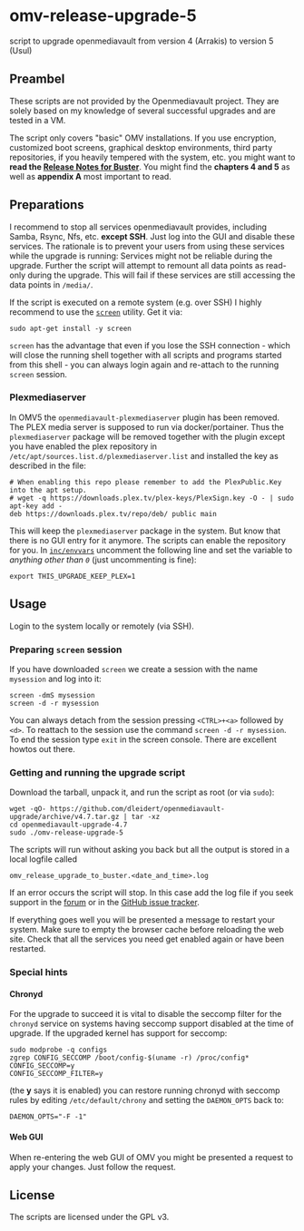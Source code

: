 # omv-release-upgrade-5

script to upgrade openmediavault from version 4 (Arrakis) to version 5
(Usul)

## Preambel

These scripts are not provided by the Openmediavault project. They are solely
based on my knowledge of several successful upgrades and are tested in a VM.

The script only covers "basic" OMV installations. If you use encryption,
customized boot screens, graphical desktop environments, third party
repositories, if you heavily tempered with the system, etc. you might want to
**read the [Release Notes for Buster][relnotes]**. You might find the
**chapters 4 and 5** as well as **appendix A** most important to read.

[relnotes]: https://www.debian.org/releases/buster/amd64/release-notes/index.en.html

## Preparations

I recommend to stop all services openmediavault provides, including Samba,
Rsync, Nfs, etc. **except SSH**. Just log into the GUI and disable these
services.  The rationale is to prevent your users from using these services
while the upgrade is running: Services might not be reliable during the
upgrade. Further the script will attempt to remount all data points as
read-only during the upgrade. This will fail if these services are still
accessing the data points in `/media/`.

If the script is executed on a remote system (e.g. over SSH) I highly recommend
to use the [`screen`](https://packages.debian.org/screen) utility. Get it via:

```
sudo apt-get install -y screen
```

`screen` has the advantage that even if you lose the SSH connection - which
will close the running shell together with all scripts and programs started
from this shell - you can always login again and re-attach to the running
`screen` session.

### Plexmediaserver

In OMV5 the `openmediavault-plexmediaserver` plugin has been removed. The PLEX
media server is supposed to run via docker/portainer. Thus the
`plexmediaserver` package will be removed together with the plugin except you
have enabled the plex repository in
`/etc/apt/sources.list.d/plexmediaserver.list` and installed the key as
described in the file:

```
# When enabling this repo please remember to add the PlexPublic.Key into the apt setup.
# wget -q https://downloads.plex.tv/plex-keys/PlexSign.key -O - | sudo apt-key add -
deb https://downloads.plex.tv/repo/deb/ public main
```

This will keep the `plexmediaserver` package in the system. But know that there
is no GUI entry for it anymore. The scripts can enable the repository for you.
In [`inc/envvars`](inc/envvars) uncomment the following line and set the
variable to *anything other than `0`* (just uncommenting is fine):

```
export THIS_UPGRADE_KEEP_PLEX=1
```

## Usage

Login to the system locally or remotely (via SSH).

### Preparing `screen` session

If you have downloaded `screen` we create a session with the name `mysession`
and log into it:

```
screen -dmS mysession
screen -d -r mysession
```

You can always detach from the session pressing `<CTRL>+<a>` followed by `<d>`.
To reattach to the session use the command `screen -d -r mysession`. To end the
session type `exit` in the screen console. There are excellent howtos out there.

### Getting and running the upgrade script

Download the tarball, unpack it, and run the script as root (or via `sudo`):

```
wget -qO- https://github.com/dleidert/openmediavault-upgrade/archive/v4.7.tar.gz | tar -xz
cd openmediavault-upgrade-4.7
sudo ./omv-release-upgrade-5
```

The scripts will run without asking you back but all the output is stored in a
local logfile called

`omv_release_upgrade_to_buster.<date_and_time>.log`

If an error occurs the script will stop. In this case add the log file if you
seek support in the [forum] or in the [GitHub issue tracker].

If everything goes well you will be presented a message to restart your system.
Make sure to empty the browser cache before reloading the web site. Check that
all the services you need get enabled again or have been restarted.

[forum]: https://forum.openmediavault.org/
[GitHub issue tracker]: https://github.com/dleidert/openmediavault-upgrade/labels/omv-4.x

### Special hints

#### Chronyd

For the upgrade to succeed it is vital to disable the seccomp filter for the
`chronyd` service on systems having seccomp support disabled at the time of
upgrade. If the upgraded kernel has support for seccomp:

```
sudo modprobe -q configs
zgrep CONFIG_SECCOMP /boot/config-$(uname -r) /proc/config*
CONFIG_SECCOMP=y
CONFIG_SECCOMP_FILTER=y
```

(the **y** says it is enabled) you can restore running chronyd with seccomp
rules by editing `/etc/default/chrony` and setting the `DAEMON_OPTS` back to:

```
DAEMON_OPTS="-F -1"
```

#### Web GUI

When re-entering the web GUI of OMV you might be presented a request to apply
your changes. Just follow the request.

## License

The scripts are licensed under the GPL v3.
